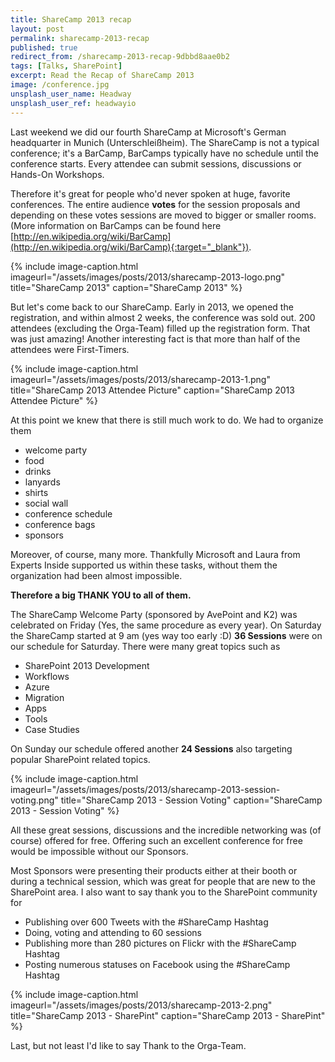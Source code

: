 ```yaml
---
title: ShareCamp 2013 recap
layout: post
permalink: sharecamp-2013-recap
published: true
redirect_from: /sharecamp-2013-recap-9dbbd8aae0b2
tags: [Talks, SharePoint]
excerpt: Read the Recap of ShareCamp 2013
image: /conference.jpg
unsplash_user_name: Headway
unsplash_user_ref: headwayio
---
```


Last weekend we did our fourth ShareCamp at Microsoft's German headquarter in Munich (Unterschleißheim). The ShareCamp is not a typical conference; it's a BarCamp, BarCamps typically have no schedule until the conference starts. Every attendee can submit sessions, discussions or Hands-On Workshops.

Therefore it's great for people who'd never spoken at huge, favorite conferences. The entire audience **votes** for the session proposals and depending on these votes sessions are moved to bigger or smaller rooms. (More information on BarCamps can be found here 
[http://en.wikipedia.org/wiki/BarCamp](http://en.wikipedia.org/wiki/BarCamp){:target="_blank"}).

{% include image-caption.html imageurl="/assets/images/posts/2013/sharecamp-2013-logo.png"
title="ShareCamp 2013" caption="ShareCamp 2013" %}

But let's come back to our ShareCamp. Early in 2013, we opened the registration, and within almost 2 weeks, the conference was sold out. 200 attendees (excluding the Orga-Team) filled up the registration form. That was just amazing! Another interesting fact is that more than half of the attendees were First-Timers.

{% include image-caption.html imageurl="/assets/images/posts/2013/sharecamp-2013-1.png"
title="ShareCamp 2013 Attendee Picture" caption="ShareCamp 2013 Attendee Picture" %}

At this point we knew that there is still much work to do. We had to organize them

- welcome party
- food
- drinks
- lanyards
- shirts
- social wall
- conference schedule
- conference bags
- sponsors

Moreover, of course, many more. Thankfully Microsoft and Laura from Experts Inside supported us within these tasks, without them the organization had been almost impossible.

**Therefore a big THANK YOU to all of them.**

The ShareCamp Welcome Party (sponsored by AvePoint and K2) was celebrated on Friday (Yes, the same procedure as every year). On Saturday the ShareCamp started at 9 am (yes way too early :D) **36 Sessions** were on our schedule for Saturday. There were many great topics such as

- SharePoint 2013 Development
- Workflows
- Azure
- Migration
- Apps
- Tools
- Case Studies

On Sunday our schedule offered another **24 Sessions** also targeting popular SharePoint related topics.

{% include image-caption.html imageurl="/assets/images/posts/2013/sharecamp-2013-session-voting.png"
title="ShareCamp 2013 - Session Voting" caption="ShareCamp 2013 - Session Voting" %}

All these great sessions, discussions and the incredible networking was (of course) offered for free. Offering such an excellent conference for free would be impossible without our Sponsors.

Most Sponsors were presenting their products either at their booth or during a technical session, which was great for people that are new to the SharePoint area. I also want to say thank you to the SharePoint community for

- Publishing over 600 Tweets with the #ShareCamp Hashtag
- Doing, voting and attending to 60 sessions
- Publishing more than 280 pictures on Flickr with the #ShareCamp Hashtag
- Posting numerous statuses on Facebook using the #ShareCamp Hashtag

{% include image-caption.html imageurl="/assets/images/posts/2013/sharecamp-2013-2.png"
title="ShareCamp 2013 - SharePint" caption="ShareCamp 2013 - SharePint" %}

Last, but not least I'd like to say Thank to the Orga-Team.


